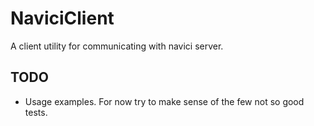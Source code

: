 NaviciClient
===============

A client utility for communicating with navici server.

TODO
--------------
- Usage examples. For now try to make sense of the few not so good tests.
